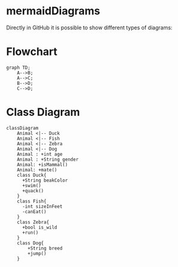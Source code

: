 # mermaidDiagrams

Directly in GitHub it is possible to show different types of diagrams: 

# Flowchart

```mermaid
graph TD;
    A-->B;
    A-->C;
    B-->D;
    C-->D;
```

# Class Diagram
```mermaid
classDiagram
    Animal <|-- Duck
    Animal <|-- Fish
    Animal <|-- Zebra
    Animal <|-- Dog
    Animal : +int age
    Animal : +String gender
    Animal: +isMammal()
    Animal: +mate()
    class Duck{
      +String beakColor
      +swim()
      +quack()
    }
    class Fish{
      -int sizeInFeet
      -canEat()
    }
    class Zebra{
      +bool is_wild
      +run()
    }
    class Dog{
        +String breed
        +jump()
    }
```
            
